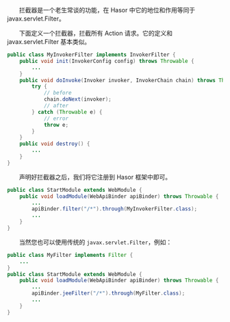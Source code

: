 &emsp;&emsp;拦截器是一个老生常谈的功能，在 Hasor 中它的地位和作用等同于 javax.servlet.Filter。

&emsp;&emsp;下面定义一个拦截器，拦截所有 Action 请求。它的定义和 javax.servlet.Filter 基本类似。
```java
public class MyInvokerFilter implements InvokerFilter {
    public void init(InvokerConfig config) throws Throwable {
        ...
    }
    public void doInvoke(Invoker invoker, InvokerChain chain) throws Throwable {
        try {
            // before
            chain.doNext(invoker);
            // after
        } catch (Throwable e) {
            // error
            throw e;
        }
    }
    public void destroy() {
        ...
    }
}
```

&emsp;&emsp;声明好拦截器之后，我们将它注册到 Hasor 框架中即可。
```java
public class StartModule extends WebModule {
    public void loadModule(WebApiBinder apiBinder) throws Throwable {
        ...
        apiBinder.filter("/*").through(MyInvokerFilter.class);
        ...
    }
}
```

&emsp;&emsp;当然您也可以使用传统的 `javax.servlet.Filter`，例如：
```java
public class MyFilter implements Filter {
    ...
}
public class StartModule extends WebModule {
    public void loadModule(WebApiBinder apiBinder) throws Throwable {
        ...
        apiBinder.jeeFilter("/*").through(MyFilter.class);
        ...
    }
}
```
